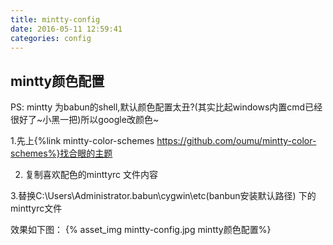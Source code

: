 ```yaml
---
title: mintty-config
date: 2016-05-11 12:59:41
categories: config
---
```

## mintty颜色配置
PS: mintty 为babun的shell,默认颜色配置太丑?(其实比起windows内置cmd已经很好了~小黑一把)所以google改颜色~

1.先上{%link mintty-color-schemes https://github.com/oumu/mintty-color-schemes%}找合眼的主题

2. 复制喜欢配色的minttyrc 文件内容

3.替换C:\Users\Administrator\.babun\cygwin\etc(banbun安装默认路径) 下的minttyrc文件

效果如下图：
{% asset_img mintty-config.jpg mintty颜色配置%}